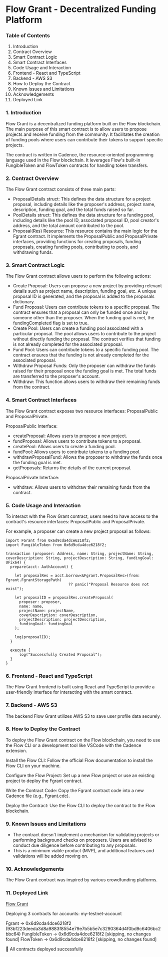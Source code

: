 # Flow Grant - Decentralized Funding Platform

### Table of Contents

1. Introduction
2. Contract Overview
3. Smart Contract Logic
4. Smart Contract Interfaces
5. Code Usage and Interaction
6. Frontend - React and TypeScript
7. Backend - AWS S3
8. How to Deploy the Contract
9. Known Issues and Limitations
10. Acknowledgements
11. Deployed Link

### 1. Introduction

Flow Grant is a decentralized funding platform built on the Flow blockchain. The main purpose of this smart contract is to allow users to propose projects and receive funding from the community. It facilitates the creation of funding pools where users can contribute their tokens to support specific projects.

The contract is written in Cadence, the resource-oriented programming language used in the Flow blockchain. It leverages Flow's built-in FungibleToken and FlowToken contracts for handling token transfers.

### 2. Contract Overview

The Flow Grant contract consists of three main parts:

- ProposalDetails struct: This defines the data structure for a project proposal, including details like the proposer's address, project name, description, funding goal, and the total funds raised so far.
- PoolDetails struct: This defines the data structure for a funding pool, including details like the pool ID, associated proposal ID, pool creator's address, and the total amount contributed to the pool.
- Proposal(Res) Resource: This resource contains the main logic for the Fgrant contract. It implements the ProposalPublic and ProposalPrivate interfaces, providing functions for creating proposals, funding proposals, creating funding pools, contributing to pools, and withdrawing funds.

### 3. Smart Contract Logic

The Flow Grant contract allows users to perform the following actions:

- Create Proposal: Users can propose a new project by providing relevant details such as project name, description, funding goal, etc. A unique proposal ID is generated, and the proposal is added to the proposals dictionary.
- Fund Proposal: Users can contribute tokens to a specific proposal. The contract ensures that a proposal can only be funded once and by someone other than the proposer. When the funding goal is met, the fundingCompleted flag is set to true.
- Create Pool: Users can create a funding pool associated with a particular proposal. The pool allows users to contribute to the project without directly funding the proposal. The contract verifies that funding is not already completed for the associated proposal.
- Fund Pool: Users can contribute tokens to a specific funding pool. The contract ensures that the funding is not already completed for the associated proposal.
- Withdraw Proposal Funds: Only the proposer can withdraw the funds raised for their proposal once the funding goal is met. The total funds are transferred to the proposer's account.
- Withdraw: This function allows users to withdraw their remaining funds from the contract.

### 4. Smart Contract Interfaces

The Flow Grant contract exposes two resource interfaces: ProposalPublic and ProposalPrivate.

ProposalPublic Interface:

- createProposal: Allows users to propose a new project.
- fundProposal: Allows users to contribute tokens to a proposal.
- createPool: Allows users to create a funding pool.
- fundPool: Allows users to contribute tokens to a funding pool.
- withdrawProposalFund: Allows the proposer to withdraw the funds once the funding goal is met.
- getProposals: Returns the details of the current proposal.

ProposalPrivate Interface:

- withdraw: Allows users to withdraw their remaining funds from the contract.

### 5. Code Usage and Interaction

To interact with the Flow Grant contract, users need to have access to the contract's resource interfaces: ProposalPublic and ProposalPrivate.

For example, a proposer can create a new project proposal as follows:

```cadence
import FGrant from 0x6d9cda4dce6218f2;
import FungibleToken from 0x6d9cda4dce6218f2;

transaction (proposer: Address, name: String, projectName: String, coverDescription: String, projectDescription: String, fundingGoal: UFix64) {
  prepare(acct: AuthAccount) {

    let proposalRes = acct.borrow<&Fgrant.ProposalRes>(from: Fgrant.FgrantStoragePath)
                            ?? panic("Proposal Resource does not exist");

    let proposalID = proposalRes.createProposal(
      proposer: proposer,
      name: name,
      projectName: projectName,
      coverDescription: coverDescription,
      projectDescription: projectDescription,
      fundingGoal: fundingGoal
    );

    log(proposalID);
  }

  execute {
      log("Successfully Created Proposal");
  }
}
```

### 6. Frontend - React and TypeScript

The Flow Grant frontend is built using React and TypeScript to provide a user-friendly interface for interacting with the smart contract.

### 7. Backend - AWS S3

The backend Flow Grant utilizes AWS S3 to save user profile data securely.

### 8. How to Deploy the Contract

To deploy the Flow Grant contract on the Flow blockchain, you need to use the Flow CLI or a development tool like VSCode with the Cadence extension.

Install the Flow CLI: Follow the official Flow documentation to install the Flow CLI on your machine.

Configure the Flow Project: Set up a new Flow project or use an existing project to deploy the Fgrant contract.

Write the Contract Code: Copy the Fgrant contract code into a new Cadence file (e.g., Fgrant.cdc).

Deploy the Contract: Use the Flow CLI to deploy the contract to the Flow blockchain.

### 9. Known Issues and Limitations

- The contract doesn't implement a mechanism for validating projects or performing background checks on proposers. Users are advised to conduct due diligence before contributing to any proposals.
- This is a minimum viable product (MVP), and additional features and validations will be added moving on.

### 10. Acknowledgements

The Flow Grant contract was inspired by various crowdfunding platforms.

### 11. Deployed Link

[Flow Grant](https://flow-view-source.com/testnet/account/0x6d9cda4dce6218f2/contract/Fgrant)

Deploying 3 contracts for accounts: my-testnet-account

Fgrant -> 0x6d9cda4dce6218f2 (93bf223deeda3d8a9883f8554e79e7b5b5e7c3290364d4f0bd9c6406bc2bbc64)
FungibleToken -> 0x6d9cda4dce6218f2 [skipping, no changes found]
FlowToken -> 0x6d9cda4dce6218f2 [skipping, no changes found]

🎉 All contracts deployed successfully
